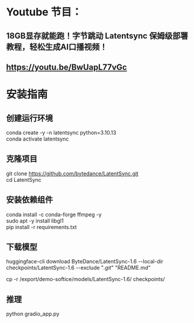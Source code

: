 # Youtube 节目：
## 18GB显存就能跑！字节跳动 Latentsync 保姆级部署教程，轻松生成AI口播视频！
## https://youtu.be/BwUapL77vGc

# 安装指南
## 创建运行环境
conda create -y -n latentsync python=3.10.13    
conda activate latentsync    

## 克隆项目
git clone https://github.com/bytedance/LatentSync.git    
cd LatentSync    

## 安装依赖组件
conda install -c conda-forge ffmpeg -y  
sudo apt -y install libgl1    
pip install -r requirements.txt    

## 下载模型
huggingface-cli download ByteDance/LatentSync-1.6 --local-dir checkpoints/LatentSync-1.6 --exclude "*.git*" "README.md"    

cp -r /export/demo-softice/models/LatentSync-1.6/ checkpoints/  

## 推理 
python gradio_app.py    

  












 
















